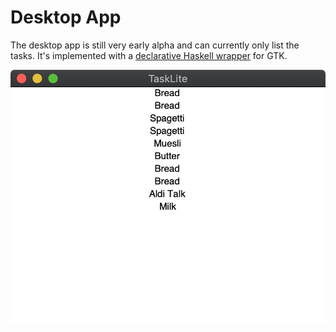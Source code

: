 # Desktop App

The desktop app is still very early alpha and can currently only list
the tasks.
It's implemented with a [declarative Haskell wrapper][gi-gtk-declarative]
for GTK.

[gi-gtk-declarative]: https://github.com/owickstrom/gi-gtk-declarative

![Screenshot of desktop app](../images/screenshots/desktop_app/2019-06-13.png)
